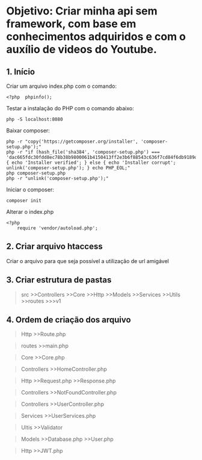 # Objetivo: Criar minha api sem framework, com base em conhecimentos adquiridos e com o auxílio de videos do Youtube.

## 1. Início
Criar um arquivo index.php com o comando:

```<?php  phpinfo();```

Testar a instalação do PHP com o comando abaixo:
```
php -S localhost:8080
```

Baixar composer:
```
php -r "copy('https://getcomposer.org/installer', 'composer-setup.php');"
php -r "if (hash_file('sha384', 'composer-setup.php') === 'dac665fdc30fdd8ec78b38b9800061b4150413ff2e3b6f88543c636f7cd84f6db9189d43a81e5503cda447da73c7e5b6') { echo 'Installer verified'; } else { echo 'Installer corrupt'; unlink('composer-setup.php'); } echo PHP_EOL;"
php composer-setup.php
php -r "unlink('composer-setup.php');"
```
Iniciar o composer:
```
composer init
```

Alterar o index.php 


```
<?php  
    require 'vendor/autoload.php';
```
## 2. Criar arquivo htaccess
Criar o arquivo para que seja possível a utilização de url amigável

## 3. Criar estrutura de pastas
>src
    >>Controllers
    >>Core
    >>Http
    >>Models
    >>Services
    >>Utils
    >>routes
      >>>v1

## 4. Ordem de criação dos arquivo

>Http
    >>Route.php

>routes
    >>main.php

>Core
    >>Core.php

>Controllers
    >>HomeController.php

>Http
    >>Request.php
    >>Response.php

>Controllers
    >>NotFoundController.php

>Controllers
    >>UserController.php

>Services
    >>UserServices.php

>Ultis
    >>Validator

>Models
    >>Database.php
    >>User.php

>Http
    >>JWT.php